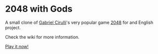 # 2048 with Gods

A small clone of [Gabriel Cirulli](http://gabrielecirulli.com/)'s very popular game [2048](http://gabrielecirulli.github.io/2048/) for and English project.

Check the wiki for more information.

[Play it now!](http://pfmscode.github.io/2048/)